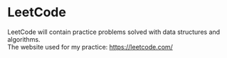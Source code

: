 # LeetCode
LeetCode will contain practice problems solved with data structures and algorithms.  
The website used for my practice: https://leetcode.com/
